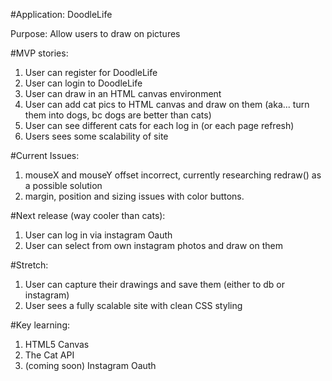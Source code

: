 #Application: DoodleLife

Purpose: Allow users to draw on pictures

#MVP stories:

1. User can register for DoodleLife
2. User can login to DoodleLife
3. User can draw in an HTML canvas environment
4. User can add cat pics to HTML canvas and draw on them (aka... turn them into dogs, bc dogs are better than cats)
5. User can see different cats for each log in (or each page refresh)
6. Users sees some scalability of site

#Current Issues: 
1. mouseX and mouseY offset incorrect, currently researching redraw() as a possible solution
2. margin, position and sizing issues with color buttons. 


#Next release (way cooler than cats):
1. User can log in via instagram Oauth
2. User can select from own instagram photos and draw on them

#Stretch:
1. User can capture their drawings and save them (either to db or instagram)
2. User sees a fully scalable site with clean CSS styling

#Key learning:
1. HTML5 Canvas 
2. The Cat API
3. (coming soon) Instagram Oauth

